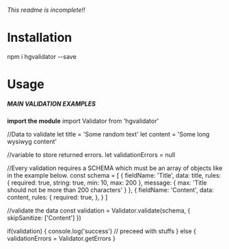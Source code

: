 *This readme is incomplete!!*

# **Installation**
<addr>npm i hgvalidator --save<addr>


# **Usage**
##### MAIN VALIDATION EXAMPLES


**import the module**
<addr>import Validator from 'hgvalidator'<addr>

//Data to validate
let title = 'Some random text'
let content = 'Some long wysiwyg content'

//variable to store returned errors.
let validationErrors = null


//Every validation requires a SCHEMA which must be an array of objects like in the example below.
const schema = [
	{
		fieldName: 'Title',
		data: title,
		rules: {
			required: true,
			string: true,
			min: 10,
			max: 200
		},
        message: {
            max: 'Title should not be more than 200 characters'
        }
	},
	{
		fieldName: 'Content',
		data: content,
		rules: {
			required: true,
		},
	}
]

//validate the data
const validation = Validator.validate(schema, { skipSanitize: ['Content'] })

if(validation) {
    console.log('success')
    // preceed with stuffs
}
else {
    validationErrors = Validator.getErrors
}
